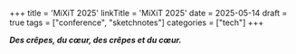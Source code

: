 +++
title = 'MiXiT 2025'
linkTitle = 'MiXiT 2025'
date = 2025-05-14
draft = true
tags = ["conference", "sketchnotes"]
categories = ["tech"]
+++

**_Des crêpes, du cœur, des crêpes et du cœur._**